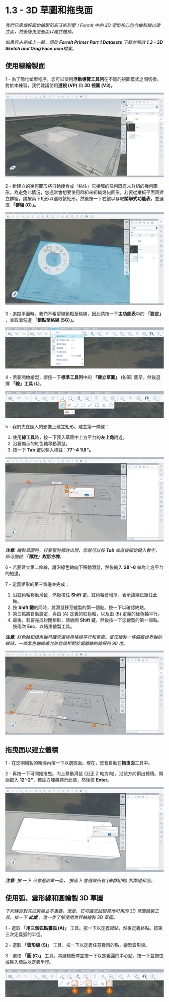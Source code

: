 # 1.3 - 3D 草圖和拖曳面

_我們已準備好開始繪製范斯沃斯別墅！FormIt 中的 3D 塑型核心包含繪製線以建立面，然後拖曳這些面以建立體積。_

_如果您未完成上一節，請從_ _**FormIt Primer Part 1 Datasets**_ _下載並開啟_ _**1.3 - 3D Sketch and Drag Face.axm**檔案。_

## **使用線繪製面**

1 - 為了簡化塑型程序，您可以使用**浮動導覽工具列**在不同的視圖模式之間切換。對於本練習，我們建議使用**透視 (VP)** 和 **3D 視圖 (V3)。**

![](<../../.gitbook/assets/0 (4).png>)

2 - 新建立的幾何圖形將自動接合或「粘住」它接觸的任何既有未群組的幾何圖形。為避免此情況，您通常會想要使用群組來組織幾何圖形。若要從樓板平面圖建立群組，請按兩下矩形以選取該矩形，然後按一下右鍵以存取**關聯式功能表**，並選取 **「群組 (G)」。**

![](<../../.gitbook/assets/1 (2).png>)

3 - 追蹤平面時，我們不希望線鎖點至格線，因此請按一下**主功能表**中的 **「設定」** ，並取消勾選 **「鎖點至格線 (SG)」。**

![](<../../.gitbook/assets/2 (12).png>)

4 - 若要開始繪製，請按一下**標準工具列**中的 **「建立草圖」** (鉛筆) 圖示，然後選擇 **「線」工具 (L)**。

![](<../../.gitbook/assets/3 (17).png>)

5 - 我們先在匯入的影像上建立矩形。建立第一條線：

1. 使用**線工具**時，按一下匯入草圖中上方平台的**左上角**附近。
2. 沿著顯示的紅色軸移動滑鼠。
3. 按一下 **Tab** 鍵以輸入標註：**77'-4 1\8"。**

![](<../../.gitbook/assets/4 (16).png>)

_**注意:** 繪製草圖時，只要暫時標註出現，您就可以按_ _**Tab** 或直接開始鍵入數字，_ _即可開啟_ _**「標註」對話方塊**。_

6 - 若要建立第二條線，請沿綠色軸向下移動滑鼠，然後輸入 **28'-8** 做為上方平台的短邊。

7 - 定義矩形的第三條邊並完成：

1. 沿紅色軸移動滑鼠，然後按住 **Shift** 鍵。紅色軸會增厚，表示該線已鎖住此軸。
2. 按 **Shift 鍵**的同時，將滑鼠移至繪製的第一個點。按一下以確認終點。
3. 第三點將自動設定，與由 (A) 定義的紅色軸，以及由 (B) 定義的綠色軸平行。
4. 最後，若要完成封閉矩形，請放開 **Shift** 鍵，然後按一下您繪製的第一個點。按兩次 **Esc**，以結束繪製工具。

_**注意:**_ _紅色軸和綠色軸可讓您保持與格線平行和垂直。當您繪製一條偏離世界軸的線時，一條紫色軸線將允許您與相對於偏離軸的線保持 90 度。_

![](<../../.gitbook/assets/5 (2) (1).png>)

## **拖曳面以建立體積**

1 - 在您剛繪製的輪廓內按一下以選取面。現在，您會自動在**拖曳面**工具中。

2 - 再按一下可開始拖曳。向上移動滑鼠 (沿正 Z 軸方向)，沿該方向擠出體積。開始鍵入 **12'-2"**，標註方塊將顯示此值，然後按 **Enter**。

![](<../../.gitbook/assets/6 (3) (1).png>)

_**注意:**_ _按_ _一下_ _只會選取單一面，_ _按兩下_ _會選取所有 (未群組的) 相鄰邊和面。_

## **使用弧、雲形線和圓繪製 3D 草圖**

_下列練習對完成房屋並不重要。但是，它可讓您試驗其他可用的 3D 草圖繪製工具。按一下_ _**此處**_ _，進一步了解使用世界軸繪製 3D 草圖。_

1 - 選取 **「用三個弧點畫弧 (A)」** 工具。按一下以定義起點，然後定義終點。按第三次定義弧的半徑。

2 - 選取 **「雲形線 (S)」** 工具。按一下以定義任意數目的點，繪製雲形線。

3 - 選取 **「圓 (C)」** 工具。將游標懸停並按一下以定義圓的中心點。按一下並拖曳或輸入標註以定義半徑。

![](<../../.gitbook/assets/7 (7).png>)
